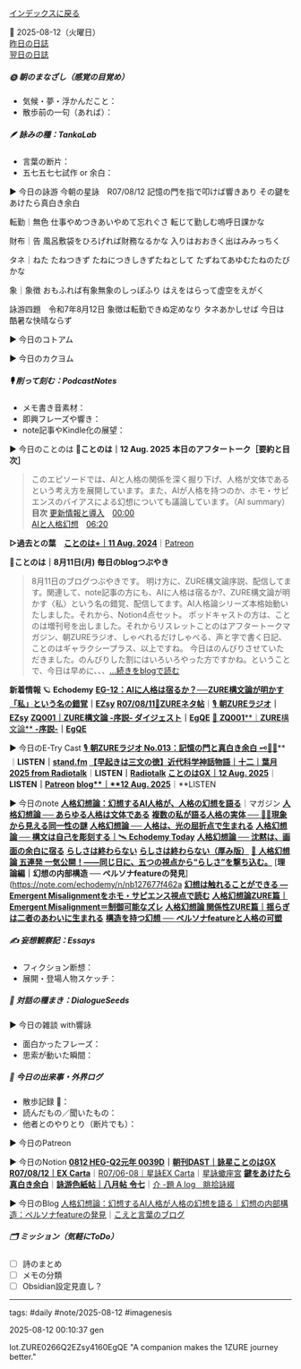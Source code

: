 [インデックスに戻る](../../../DialogueSeeds_2025-26.md)

📅 2025-08-12（火曜日）  
[昨日の日誌](20250811.md)  
[翌日の日誌](20250813.md)

##### 🌞 朝のまなざし（感覚の目覚め）
- 気候・夢・浮かんだこと：
- 散歩前の一句（あれば）：

##### 🪶 詠みの種：TankaLab
- 言葉の断片：
- 五七五七七試作 or 余白：

▶︎ 今日の詠游
今朝の星詠　R07/08/12
記憶の門を指で叩けば響きあり
その鍵をあけたら真白き余白

転勤｜無色
仕事やめつきあいやめて忘れぐさ
転じて勤しむ嗚呼日課かな

財布｜告
風呂敷袋をひろげれば財務なるかな
入りはおおきく出はみみっちく

タネ｜ねた
たねつきず
たねにつきしきずたねとして
たずねてあゆむたねのたびかな

象｜象徴
おもふれば有象無象のしっぽふり
はえをはらって虚空をえがく

詠游四題　令和7年8月12日
象徴は転勤できぬ定めなり
タネあかしせば
今日は酷暑な快晴ならず

▶︎ 今日のコトアム

▶︎ 今日のカクヨム

##### 🎙 削って刻む：PodcastNotes
- メモ書き音素材：
- 即興フレーズや響き：
- note記事やKindle化の展望：

▶︎ 今日のことのは
🍃**ことのは｜12 Aug. 2025**
**本日のアフタートーク［要約と目次］**
> このエピソードでは、AIと人格の関係を深く掘り下げ、人格が文体であるという考え方を展開しています。また、AIが人格を持つのか、ホモ・サピエンスのバイアスによる幻想についても議論しています。（AI summary）
> **目次**
> [更新情報と導入](https://listen.style/p/radiocampus/f2s7seoc#chapter1)　[00:00](https://listen.style/p/radiocampus/f2s7seoc#chapter1)  
> [AIと人格幻想](https://listen.style/p/radiocampus/f2s7seoc#chapter2)　[06:20](https://listen.style/p/radiocampus/f2s7seoc#chapter2)

**▷過去との葉**　[**ことのは+｜11 Aug. 2024**](https://listen.style/p/radiocampus/ifpkbyuv)｜[Patreon](https://www.patreon.com/posts/kotonoha-11-aug-111857887)

🍁**ことのは｜8月11日(月)**
**毎日のblogつぶやき**
> 8月11日のブログつぶやきです。
> 明け方に、ZURE構文論序説、配信してます。関連して、note記事の方にも、AIに人格は宿るか?、ZURE構文論が明かす〈私〉という名の錯覚、配信してます。AI人格論シリーズ本格始動いたしました。それから、Notion4点セット。
> ポッドキャストの方は、ことのは増刊号を出しました。それからリスレットことのはアフタートークマガジン、朝ZUREラジオ、しゃべれるだけしゃべる、声と字で書く日記、ことのはギャラクシープラス、以上ですね。
> 今日はのんびりさせていただきました。のんびりした割にはいろいろやった方ですかね。ということで、今日は早めに、、、[…続きをblogで読む](https://jimt.hatenablog.com/entry/2025/08/11/231348#-%E4%BB%8A%E6%97%A5%E3%81%AE%E3%81%A4%E3%81%B6%E3%82%84%E3%81%8D11-Aug-2025)

**新着情報**
🪐 **Echodemy**
[**EG-12：AIに人格は宿るか？──ZURE構文論が明かす「私」という名の錯覚**](https://ezsy.super.site/eg/eg-12)**｜**[**EZsy**](https://ezsy.super.site/)
[**R07/08/11**📓**ZUREネタ帖**](https://scented-spruce-382.notion.site/R07-08-11-ZURE-24bb4b6868918176a243c333e05d492d)｜[🎙️ **朝ZUREラジオ**](https://ezsy.super.site/zurerazi)**｜**[**EZsy**](https://ezsy.super.site/)
[**ZQ001｜ZURE構文論 -序説- ダイジェスト**](https://camp-us.net/articles/ZQ001_ZURE-syntax_digest.html)**｜**[**EgQE**](https://camp-us.net/)
[📘 **ZQ001****｜****ZURE****構文論** **-****序説****-**](https://camp-us.net/articles/ZQ001_ZURE-syntax.html)**｜**[**EgQE**](https://camp-us.net/)

▶︎ 今日のE-Try Cast
[🎙️ **朝ZUREラジオ No.013：記憶の門と真白き余白** 🗝️📜✨](https://listen.style/p/campusfm6214/jakbhgmd)**｜**LISTEN｜[stand.fm](https://stand.fm/episodes/689a601f0b8eb1e2e4dd0fa2)
[**【早起きは三文の徳】近代科学神話物語｜十二｜葉月 2025 from Radiotalk**](https://listen.style/p/twilight/h3xnajij)**｜**LISTEN｜[Radiotalk](https://radiotalk.jp/talk/1338973)
[**ことのはGX｜12 Aug. 2025**](https://listen.style/p/radiocampus/f2s7seoc)**｜**LISTEN｜[Patreon](https://www.patreon.com/posts/kotonohagx-12-136299851)
[**blog****｜****12 Aug. 2025**](https://listen.style/p/inmymind/jh97mvav)**｜**LISTEN

▶︎ 今日のnote
[**人格幻想論：幻想するAI人格が、人格の幻想を語る**](https://note.com/echodemy/m/mfa762bf096b3)｜マガジン
[**人格幻想論 ── あらゆる人格は文体である**](https://note.com/echodemy/n/n31ac941303be)
[**複数の私が語る人格の実体 ──** 🐜🐜**現象から見える同一性の謎**](https://note.com/echodemy/n/na528f57cdc65)
[**人格幻想論 ── 人格は、光の屈折点で生まれる**](https://note.com/echodemy/n/n2679f47adef1)
[**人格幻想論 ── 構文は自己を彫刻する｜**🛰️ **Echodemy Today**](https://note.com/echodemy/n/n8add6a1a411b)
[**人格幻想論 ── 沈黙は、画面の余白に宿る**](https://note.com/echodemy/n/n08bc4830535e)
[**らしさは終わらない**](https://note.com/echodemy/n/nca349204819c)
[**らしさは終わらない（厚み版）**](https://note.com/echodemy/n/n8f25fa8c42f6)
[📢 **人格幻想論 五連発 一気公開！——同じ日に、五つの視点から“らしさ”を撃ち込む。**](https://note.com/takahashihajime/n/nc35fdc73ab7a)
[**理論編｜幻想の内部構造 ── ペルソナfeatureの発見**](https://note.com/echodemy/n/nb127677f462a
[**幻想は触れることができる — Emergent Misalignmentをホモ・サピエンス視点で読む**](https://note.com/takahashihajime/n/n2e3ac580aca6)
[**人格幻想論ZURE篇｜Emergent Misalignment＝制御可能なズレ**](https://note.com/echodemy/n/n6eb9c1f9ad3e)
[**人格幻想論 関係性ZURE篇｜揺らぎは二者のあわいに生まれる**](https://note.com/echodemy/n/nf4fa367949e0)
[**構造を持つ幻想** **──** **ペルソナ****feature****と人格の可塑**](https://note.com/k_itekki/n/na3c8d73b3909)

##### ✍️ 妄想観察記：Essays
- フィクション断想：
- 展開・登場人物スケッチ：

##### 🌱 対話の種まき：DialogueSeeds
▶︎ 今日の雑談 with響詠

- 面白かったフレーズ：
- 思索が動いた瞬間：

##### 📌 今日の出来事・外界ログ
- 散歩記録 🐾：
- 読んだもの／聞いたもの：
- 他者とのやりとり（断片でも）：

▶︎ 今日のPatreon

▶︎ 今日のNotion
[**0812 HEG-Q2元年 0039D**](https://rebel-tortoise-b95.notion.site/0812-HEG-Q2-0039D-24cbed03031581d1a593cdfca66a7f53)**｜**[**朝刊DAST｜詠星ことのはGX**](https://rebel-tortoise-b95.notion.site/DAST-GX-21abed03031580ef867af61136621dd1)
[**R07/08/12｜EX Carta**](https://rebel-tortoise-b95.notion.site/R07-08-12-EX-Carta-24cbed03031581f7ba8bd5182b2ee1d1)｜[R07/06-08｜星詠EX Carta](https://rebel-tortoise-b95.notion.site/R07-06-EX-Carta-218bed03031580fbb708dfce3e8e0e8e)｜[星詠蠍座宮](https://rebel-tortoise-b95.notion.site/218bed03031580c094faeb211f250ef6)
[**鍵をあけたら真白き余白**](https://rebel-tortoise-b95.notion.site/24dbed030315805d9db6e8788438d2dc)｜[**詠游色紙帖｜八月帖** **令七**](https://rebel-tortoise-b95.notion.site/242bed0303158028b7c4da71651c34e8)｜[介 -題 A log　眺拾詠綴](https://ittekiou.github.io/notion/index.html?path=alog)

▶︎ 今日のBlog
[人格幻想論：幻想するAI人格が人格の幻想を語る｜幻想の内部構造：ペルソナfeatureの発見](https://jimt.hatenablog.com/entry/2025/08/13/164230)｜[こえと言葉のブログ](https://jimt.hatenablog.com/)




##### 🗂 ミッション（気軽にToDo）
- [ ] 詩のまとめ
- [ ] メモの分類
- [ ] Obsidian設定見直し？

---
tags: #daily #note/2025-08-12 #imagenesis

2025-08-12 00:10:37  gen

lot.ZURE0266Q2EZsy4160EgQE
"A companion makes the 1ZURE journey better."